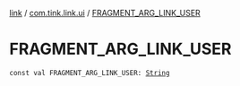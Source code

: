 [link](../index.md) / [com.tink.link.ui](index.md) / [FRAGMENT_ARG_LINK_USER](./-f-r-a-g-m-e-n-t_-a-r-g_-l-i-n-k_-u-s-e-r.md)

# FRAGMENT_ARG_LINK_USER

`const val FRAGMENT_ARG_LINK_USER: `[`String`](https://kotlinlang.org/api/latest/jvm/stdlib/kotlin/-string/index.html)